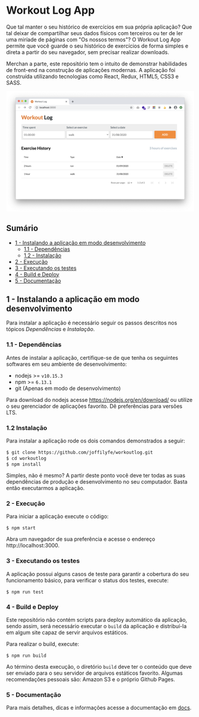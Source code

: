 # Workout Log App

Que tal manter o seu histórico de exercícios em sua própria aplicação? Que tal deixar de compartilhar seus dados físicos com terceiros ou ter de ler uma miríade de páginas com "Os nossos termos"? O Workout Log App permite que você guarde o seu histórico de exercícios de forma simples e direta a partir do seu navegador, sem precisar realizar downloads.

Merchan a parte, este repositório tem o intuito de demonstrar habilidades de front-end na construção de aplicações modernas. A aplicação foi construída utilizando tecnologias como React, Redux, HTML5, CSS3 e SASS.

![Workout Log - Screenshot](docs/appscreen.png)

## Sumário
- [1 - Instalando a aplicação em modo desenvolvimento](#1---instalando-a-aplicação-em-modo-desenvolvimento)
    - [1.1 - Dependências](#11---dependências)
    - [1.2 - Instalação](#12-instalação)
- [2 - Execução](#2---execução)
- [3 - Executando os testes](#3---executando-os-testes)
- [4 - Build e Deploy](#4---build-e-deploy)
- [5 - Documentação](5---documentação)

## 1 - Instalando a aplicação em modo desenvolvimento

Para instalar a aplicação é necessário seguir os passos descritos nos tópicos _Dependências_ e _Instalação_.

### 1.1 - Dependências

Antes de instalar a aplicação, certifique-se de que tenha os seguintes softwares em seu ambiente de desenvolvimento:

- nodejs >= `v10.15.3`
- npm >= `6.13.1`
- git (Apenas em modo de desenvolvimento)

Para download do nodejs acesse https://nodejs.org/en/download/ ou utilize o seu gerenciador de aplicações favorito. Dê preferências para versões LTS.

### 1.2 Instalação

Para instalar a aplicação rode os dois comandos demonstrados a seguir:

```shell
$ git clone https://github.com/joffilyfe/workoutlog.git
$ cd workoutlog
$ npm install
```

Simples, não é mesmo? A partir deste ponto você deve ter todas as suas dependências de produção e desenvolvimento no seu computador. Basta então executarmos a aplicação.

### 2 - Execução

Para iniciar a aplicação execute o código:

```shell
$ npm start
```

Abra um navegador de sua preferência e acesse o endereço http://localhost:3000.

### 3 - Executando os testes

A aplicação possui alguns casos de teste para garantir a cobertura do seu funcionamento básico, para verificar o status dos testes, execute:

```shell
$ npm run test
```

### 4 - Build e Deploy

Este repositório não contém scripts para deploy automático da aplicação, sendo assim, será necessário executar o `build` da aplicação e distribuí-la em algum site capaz de servir arquivos estáticos.

Para realizar o build, execute:

```shell
$ npm run build
```

Ao término desta execução, o diretório `build` deve ter o conteúdo que deve ser enviado para o seu servidor de arquivos estáticos favorito. Algumas recomendações pessoais são: Amazon S3 e o próprio Github Pages.

### 5 - Documentação

Para mais detalhes, dicas e informações acesse a documentação em [docs](./docs/README.md).